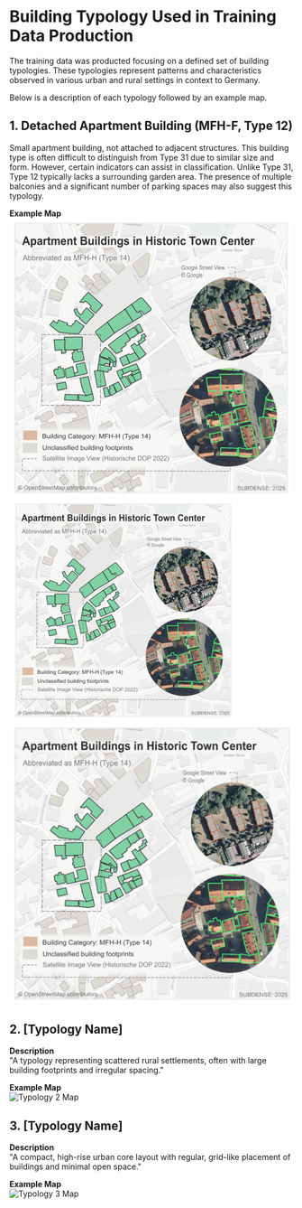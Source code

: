 # Building Typology Used in Training Data Production

The training data was producted focusing on a defined set of building typologies. These typologies represent patterns and characteristics observed in various urban and rural settings in context to Germany. 

Below is a description of each typology followed by an example map.

## 1. Detached Apartment Building (MFH-F, Type 12)

Small apartment building, not attached to adjacent structures. This building type is often difficult to distinguish from Type 31 due to similar size and form. However, certain indicators can assist in classification. Unlike Type 31, Type 12 typically lacks a surrounding garden area. The presence of multiple balconies and a significant number of parking spaces may also suggest this typology.

**Example Map**  
![Typology 1 Map](Maps/1111.png)
![Typology 1 Map](Maps/Apartments_HistoricTownCenter5.png)
![Typology 1 Map](Maps/Screenshot.png)



## 2. [Typology Name]

**Description**  
"A typology representing scattered rural settlements, often with large building footprints and irregular spacing."

**Example Map**  
![Typology 2 Map](path/to/map2.png)


## 3. [Typology Name]

**Description**  
"A compact, high-rise urban core layout with regular, grid-like placement of buildings and minimal open space."

**Example Map**  
![Typology 3 Map](path/to/map3.png)

